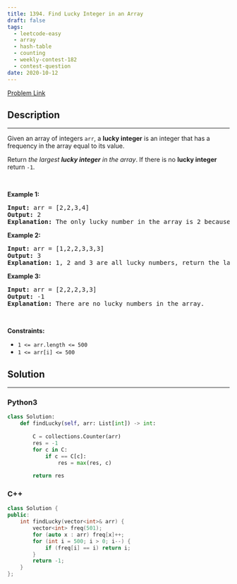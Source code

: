 ```yaml
---
title: 1394. Find Lucky Integer in an Array
draft: false
tags: 
  - leetcode-easy
  - array
  - hash-table
  - counting
  - weekly-contest-182
  - contest-question
date: 2020-10-12
---
```


[Problem Link](https://leetcode.com/problems/find-lucky-integer-in-an-array/)

## Description

---
<p>Given an array of integers <code>arr</code>, a <strong>lucky integer</strong> is an integer that has a frequency in the array equal to its value.</p>

<p>Return <em>the largest <strong>lucky integer</strong> in the array</em>. If there is no <strong>lucky integer</strong> return <code>-1</code>.</p>

<p>&nbsp;</p>
<p><strong class="example">Example 1:</strong></p>

<pre>
<strong>Input:</strong> arr = [2,2,3,4]
<strong>Output:</strong> 2
<strong>Explanation:</strong> The only lucky number in the array is 2 because frequency[2] == 2.
</pre>

<p><strong class="example">Example 2:</strong></p>

<pre>
<strong>Input:</strong> arr = [1,2,2,3,3,3]
<strong>Output:</strong> 3
<strong>Explanation:</strong> 1, 2 and 3 are all lucky numbers, return the largest of them.
</pre>

<p><strong class="example">Example 3:</strong></p>

<pre>
<strong>Input:</strong> arr = [2,2,2,3,3]
<strong>Output:</strong> -1
<strong>Explanation:</strong> There are no lucky numbers in the array.
</pre>

<p>&nbsp;</p>
<p><strong>Constraints:</strong></p>

<ul>
	<li><code>1 &lt;= arr.length &lt;= 500</code></li>
	<li><code>1 &lt;= arr[i] &lt;= 500</code></li>
</ul>


## Solution

---
### Python3
``` py title='find-lucky-integer-in-an-array'
class Solution:
    def findLucky(self, arr: List[int]) -> int:
        
        C = collections.Counter(arr)
        res = -1
        for c in C:
            if c == C[c]:
                res = max(res, c)
        
        return res
```
### C++
``` cpp title='find-lucky-integer-in-an-array'
class Solution {
public:
    int findLucky(vector<int>& arr) {
        vector<int> freq(501);
        for (auto x : arr) freq[x]++;
        for (int i = 500; i > 0; i--) {
            if (freq[i] == i) return i;
        }
        return -1;
    }
};
```

